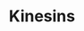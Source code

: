 ---
annotations:
- type: Pathway Ontology
  value: transport pathway
authors:
- MaintBot
- MartijnVanIersel
- Egonw
- ReactomeTeam
- Anwesha
description: Kinesins are a superfamily of  microtubule-based motor proteins that
  have diverse functions in transport of vesicles, organelles and chromosomes, and
  regulate microtubule dynamics. There are 14 families of kinesins, all reprsented
  in humans. A standardized nomenclature was published in 2004 (Lawrence et al.).  View
  original pathway at [http://www.reactome.org/PathwayBrowser/#DIAGRAM=983189 Reactome].
last-edited: 2021-01-25
organisms:
- Homo sapiens
redirect_from:
- /index.php/Pathway:WP1842
- /instance/WP1842
schema-jsonld:
- '@context': https://schema.org/
  '@id': https://wikipathways.github.io/pathways/WP1842.html
  '@type': Dataset
  creator:
    '@type': Organization
    name: WikiPathways
  description: Kinesins are a superfamily of  microtubule-based motor proteins that
    have diverse functions in transport of vesicles, organelles and chromosomes, and
    regulate microtubule dynamics. There are 14 families of kinesins, all reprsented
    in humans. A standardized nomenclature was published in 2004 (Lawrence et al.).  View
    original pathway at [http://www.reactome.org/PathwayBrowser/#DIAGRAM=983189 Reactome].
  keywords:
  - Kinesin-13 monomers
  - 'KIF25 '
  - Kinesins:microtubule
  - RACGAP1
  - 'KIF22 '
  - 'KIF4 '
  - 'Microtubule protofilament '
  - 'KIF20A '
  - 'Kinesin-4 homodimers '
  - KLC1,KLC2,KLC3,KLC4
  - 'KLC4 '
  - 'KIF26A '
  - 'KIF23 '
  - Microtubule
  - 'KIF27 '
  - 'KIF26B '
  - Chromokinesin dimers
  - 'KLC2 '
  - Kinesin-3 monomers
  - 'KIF5C(?-?) '
  - KIF11
  - Chromokinesin
  - Kinesin-2
  - KIF9 dimer
  - 'KIF21B '
  - 'KIF19 '
  - KIFAP3
  - KIF9
  - KIFC1
  - 'CENPE '
  - 'KIF18B '
  - 'KLC1 '
  - 'Chromokinesin dimers '
  - KIF18A
  - monomers
  - 'KIF3C '
  - KIF3A
  - 'KIF1C '
  - 'KIF2A '
  - 'KIF5B(1-?) '
  - homotetramer
  - 'Kinesin-3 dimers '
  - 'KIF11 '
  - 'Kinesin-13 dimers '
  - Kinesin-5
  - 'KIFAP3 '
  - Kinesin-13 dimers
  - Kinesin-14
  - 'KIF21A '
  - Centralspindlin
  - KIF15 dimer
  - KIF3A partners
  - 'KIF28P '
  - 'KIF1A '
  - 'KIF2C '
  - 'KIF3B '
  - Kinesin-1 heavy
  - 'KIF3A '
  - 'KLC3 '
  - 'KIF15 '
  - CENPE
  - 'KIF5B '
  - ADP
  - 'KIFC1 '
  - 'KIF16B '
  - 'KIFC2 '
  - 'KIF18A '
  - 'KIF1B '
  - ATP
  - 'KIF9 '
  - KIF18A dimer
  - Kinesin-1
  - Kinesin-6
  - KIF15
  - Kinesins
  - 'KIF12 '
  - CENP-E dimer
  - 'KIF20B '
  - 'KIF2B '
  - 'RACGAP1 '
  - 'KIF5A '
  - Kinesin-3 dimers
  - 'KIF13B '
  - chain
  - 'KIF6 '
  license: CC0
  name: Kinesins
seo: CreativeWork
title: Kinesins
wpid: WP1842
---